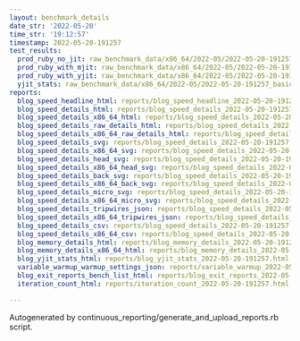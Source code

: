 ```yaml
---
layout: benchmark_details
date_str: '2022-05-20'
time_str: '19:12:57'
timestamp: 2022-05-20-191257
test_results:
  prod_ruby_no_jit: raw_benchmark_data/x86_64/2022-05/2022-05-20-191257_basic_benchmark_prod_ruby_no_jit.json
  prod_ruby_with_mjit: raw_benchmark_data/x86_64/2022-05/2022-05-20-191257_basic_benchmark_prod_ruby_with_mjit.json
  prod_ruby_with_yjit: raw_benchmark_data/x86_64/2022-05/2022-05-20-191257_basic_benchmark_prod_ruby_with_yjit.json
  yjit_stats: raw_benchmark_data/x86_64/2022-05/2022-05-20-191257_basic_benchmark_yjit_stats.json
reports:
  blog_speed_headline_html: reports/blog_speed_headline_2022-05-20-191257.html
  blog_speed_details_html: reports/blog_speed_details_2022-05-20-191257.html
  blog_speed_details_x86_64_html: reports/blog_speed_details_2022-05-20-191257.x86_64.html
  blog_speed_details_raw_details_html: reports/blog_speed_details_2022-05-20-191257.raw_details.html
  blog_speed_details_x86_64_raw_details_html: reports/blog_speed_details_2022-05-20-191257.x86_64.raw_details.html
  blog_speed_details_svg: reports/blog_speed_details_2022-05-20-191257.svg
  blog_speed_details_x86_64_svg: reports/blog_speed_details_2022-05-20-191257.x86_64.svg
  blog_speed_details_head_svg: reports/blog_speed_details_2022-05-20-191257.head.svg
  blog_speed_details_x86_64_head_svg: reports/blog_speed_details_2022-05-20-191257.x86_64.head.svg
  blog_speed_details_back_svg: reports/blog_speed_details_2022-05-20-191257.back.svg
  blog_speed_details_x86_64_back_svg: reports/blog_speed_details_2022-05-20-191257.x86_64.back.svg
  blog_speed_details_micro_svg: reports/blog_speed_details_2022-05-20-191257.micro.svg
  blog_speed_details_x86_64_micro_svg: reports/blog_speed_details_2022-05-20-191257.x86_64.micro.svg
  blog_speed_details_tripwires_json: reports/blog_speed_details_2022-05-20-191257.tripwires.json
  blog_speed_details_x86_64_tripwires_json: reports/blog_speed_details_2022-05-20-191257.x86_64.tripwires.json
  blog_speed_details_csv: reports/blog_speed_details_2022-05-20-191257.csv
  blog_speed_details_x86_64_csv: reports/blog_speed_details_2022-05-20-191257.x86_64.csv
  blog_memory_details_html: reports/blog_memory_details_2022-05-20-191257.html
  blog_memory_details_x86_64_html: reports/blog_memory_details_2022-05-20-191257.x86_64.html
  blog_yjit_stats_html: reports/blog_yjit_stats_2022-05-20-191257.html
  variable_warmup_warmup_settings_json: reports/variable_warmup_2022-05-20-191257.warmup_settings.json
  blog_exit_reports_bench_list_html: reports/blog_exit_reports_2022-05-20-191257.bench_list.html
  iteration_count_html: reports/iteration_count_2022-05-20-191257.html

---
```

Autogenerated by continuous_reporting/generate_and_upload_reports.rb script.
